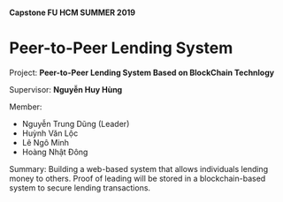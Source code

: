 #### Capstone FU HCM SUMMER 2019 

# Peer-to-Peer Lending System

Project: **Peer-to-Peer Lending System Based on BlockChain Technlogy**

Supervisor: **Nguyễn Huy Hùng**


Member: 
* Nguyễn Trung Dũng (Leader)
* Huỳnh Văn Lộc
* Lê Ngô Minh
* Hoàng Nhật Đông

Summary:
 Building a web-based system that allows individuals lending money to others. Proof of leading will be stored in a blockchain-based system to secure lending transactions.

